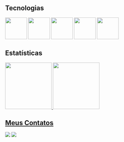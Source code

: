 

<!--
**Gugah007/Gugah007** is a ✨ _special_ ✨ repository because its `README.md` (this file) appears on your GitHub profile.

Here are some ideas to get you started:

- 🔭 I’m currently working on ...
- 🌱 I’m currently learning ...
- 👯 I’m looking to collaborate on ...
- 🤔 I’m looking for help with ...
- 💬 Ask me about ...
- 📫 How to reach me: ...
- 😄 Pronouns: ...
- ⚡ Fun fact: ...
-->





## Tecnologias
<div >
  <img src="https://cdn.jsdelivr.net/gh/devicons/devicon/icons/python/python-original.svg" width="70" height="70" />
  <img src="https://cdn.jsdelivr.net/gh/devicons/devicon/icons/jupyter/jupyter-original-wordmark.svg" width="70" height="70" />
  <img src="https://cdn.jsdelivr.net/gh/devicons/devicon/icons/mysql/mysql-original-wordmark.svg" width="70" height="70" />
  <img src="https://cdn.jsdelivr.net/gh/devicons/devicon/icons/rstudio/rstudio-original.svg" width="70" height="70" />
  <img src="https://cdn.jsdelivr.net/gh/devicons/devicon/icons/git/git-original.svg" width="70" height="70" />
</div>       
  
 ## Estatísticas  
<div>
<a href="https://github.com/Gugah007">
<img height="150em" src="https://github-readme-stats.vercel.app/api/top-langs/?username=Gugah007&layout=compact&langs_count=7&theme=dracula&locale=pt-br" />&nbsp;<img height="150em"  src="https://github-readme-stats.vercel.app/api?username=Gugah007&show_icons=true&theme=dracula&include_all_commits=true&count_private=true&locale=pt-br"/>
</div>
  
  
## Meus Contatos
<div>
<a href="https://www.instagram.com/gugahdourado/" target="_blank"><img src="https://img.shields.io/badge/-Instagram-%23E4405F?style=for-the-badge&logo=instagram&logoColor=white" target="blank"></a>
<a href="https://www.linkedin.com/in/gustavo-carreiro" target="_blank"><img src="https://img.shields.io/badge/-LinkedIn-%230077B5?style=for-the-badge&logo=linkedin&logoColor=white" target="blank"></a>   
</div>
